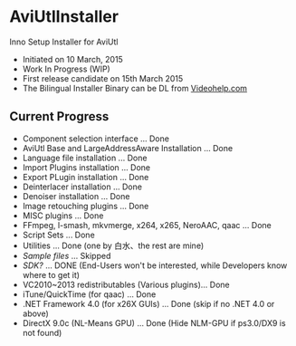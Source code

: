 # AviUtlInstaller
Inno Setup Installer for AviUtl
  * Initiated on 10 March, 2015
  * Work In Progress (WIP)
  * First release candidate on 15th March 2015
  * The Bilingual Installer Binary can be DL from [Videohelp.com](http://www.videohelp.com/software/AviUtl)


## Current Progress
  * Component selection interface ... Done
  * AviUtl Base and LargeAddressAware Installation ... Done
  * Language file installation ... Done
  * Import Plugins installation ... Done
  * Export PLugin installation ... Done
  * Deinterlacer  installation ... Done
  * Denoiser installation ... Done
  * Image retouching plugins ... Done
  * MISC plugins ... Done
  * FFmpeg, l-smash, mkvmerge, x264, x265, NeroAAC, qaac ... Done
  * Script Sets ... Done 
  * Utilities ... Done (one by 白水、the rest are mine)
  * _Sample files_ ... Skipped
  * _SDK?_ ... DONE (End-Users won't be interested, while Developers know where to get it)
  * VC2010~2013 redistributables (Various plugins)... Done
  * iTune/QuickTime (for qaac) ... Done
  * .NET Framework 4.0 (for x26X GUIs) ... Done (skip if no .NET 4.0 or above)
  * DirectX 9.0c (NL-Means GPU) ... Done (Hide NLM-GPU if ps3.0/DX9 is not found)
